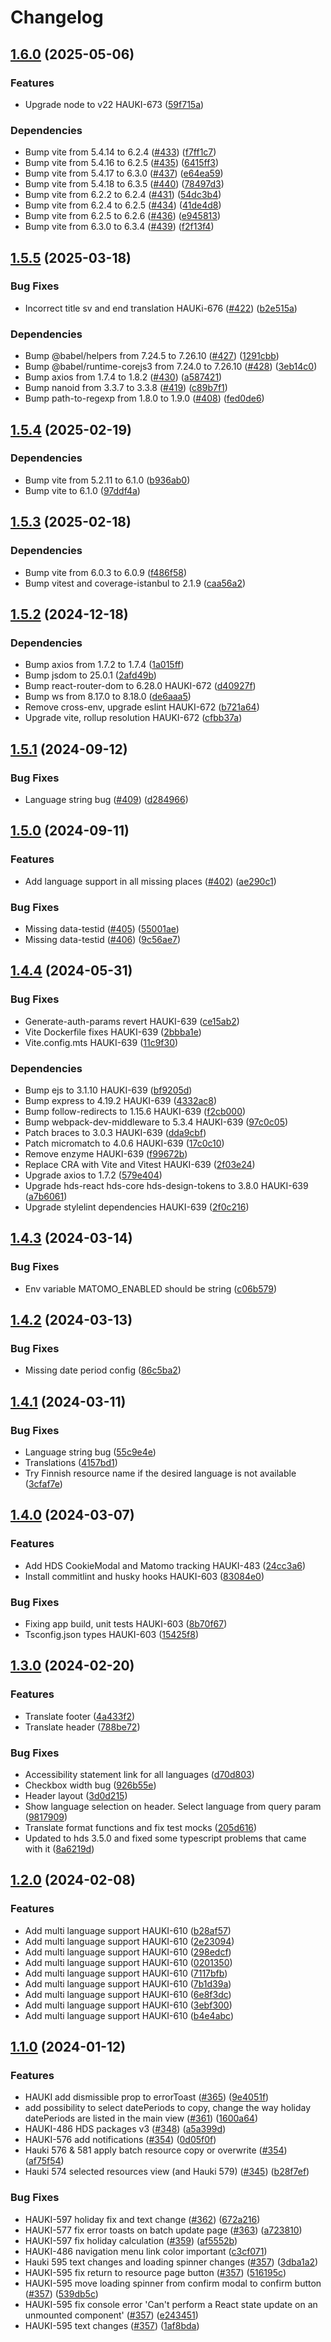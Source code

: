 # Changelog

## [1.6.0](https://github.com/City-of-Helsinki/hauki-admin-ui/compare/hauki-admin-ui-v1.5.5...hauki-admin-ui-v1.6.0) (2025-05-06)


### Features

* Upgrade node to v22 HAUKI-673 ([59f715a](https://github.com/City-of-Helsinki/hauki-admin-ui/commit/59f715a0282c8eb1ab3c7f4986b8e57b30dac026))


### Dependencies

* Bump vite from 5.4.14 to 6.2.4 ([#433](https://github.com/City-of-Helsinki/hauki-admin-ui/issues/433)) ([f7ff1c7](https://github.com/City-of-Helsinki/hauki-admin-ui/commit/f7ff1c77f59941805574ecd77c1ac486a1e42abe))
* Bump vite from 5.4.16 to 6.2.5 ([#435](https://github.com/City-of-Helsinki/hauki-admin-ui/issues/435)) ([6415ff3](https://github.com/City-of-Helsinki/hauki-admin-ui/commit/6415ff33f672604c57eba377f4a832c15b31334e))
* Bump vite from 5.4.17 to 6.3.0 ([#437](https://github.com/City-of-Helsinki/hauki-admin-ui/issues/437)) ([e64ea59](https://github.com/City-of-Helsinki/hauki-admin-ui/commit/e64ea59d2cb21c72436c2e9fa687a078e776300e))
* Bump vite from 5.4.18 to 6.3.5 ([#440](https://github.com/City-of-Helsinki/hauki-admin-ui/issues/440)) ([78497d3](https://github.com/City-of-Helsinki/hauki-admin-ui/commit/78497d3f3db99f7be6d6bc20e2718923b91a203a))
* Bump vite from 6.2.2 to 6.2.4 ([#431](https://github.com/City-of-Helsinki/hauki-admin-ui/issues/431)) ([54dc3b4](https://github.com/City-of-Helsinki/hauki-admin-ui/commit/54dc3b4ddfee63cfe45fea252f263a65e1a6be5f))
* Bump vite from 6.2.4 to 6.2.5 ([#434](https://github.com/City-of-Helsinki/hauki-admin-ui/issues/434)) ([41de4d8](https://github.com/City-of-Helsinki/hauki-admin-ui/commit/41de4d8380933841b20878e4107980bfdf1585d4))
* Bump vite from 6.2.5 to 6.2.6 ([#436](https://github.com/City-of-Helsinki/hauki-admin-ui/issues/436)) ([e945813](https://github.com/City-of-Helsinki/hauki-admin-ui/commit/e945813ce37bb840683806e198b3bb91a6c8eac0))
* Bump vite from 6.3.0 to 6.3.4 ([#439](https://github.com/City-of-Helsinki/hauki-admin-ui/issues/439)) ([f2f13f4](https://github.com/City-of-Helsinki/hauki-admin-ui/commit/f2f13f472da1c8d3dc9222294882c152555f347e))

## [1.5.5](https://github.com/City-of-Helsinki/hauki-admin-ui/compare/hauki-admin-ui-v1.5.4...hauki-admin-ui-v1.5.5) (2025-03-18)


### Bug Fixes

* Incorrect title sv and end translation HAUKi-676 ([#422](https://github.com/City-of-Helsinki/hauki-admin-ui/issues/422)) ([b2e515a](https://github.com/City-of-Helsinki/hauki-admin-ui/commit/b2e515a7aab96192c63eade9e37d7f0d665c1676))


### Dependencies

* Bump @babel/helpers from 7.24.5 to 7.26.10 ([#427](https://github.com/City-of-Helsinki/hauki-admin-ui/issues/427)) ([1291cbb](https://github.com/City-of-Helsinki/hauki-admin-ui/commit/1291cbbfa16b2031705079c40a2674597d4e8d22))
* Bump @babel/runtime-corejs3 from 7.24.0 to 7.26.10 ([#428](https://github.com/City-of-Helsinki/hauki-admin-ui/issues/428)) ([3eb14c0](https://github.com/City-of-Helsinki/hauki-admin-ui/commit/3eb14c08840b7bb2f9c12c649fe968dfdc44195b))
* Bump axios from 1.7.4 to 1.8.2 ([#430](https://github.com/City-of-Helsinki/hauki-admin-ui/issues/430)) ([a587421](https://github.com/City-of-Helsinki/hauki-admin-ui/commit/a5874217248d170357946e52a4e9a6d607b693a4))
* Bump nanoid from 3.3.7 to 3.3.8 ([#419](https://github.com/City-of-Helsinki/hauki-admin-ui/issues/419)) ([c89b7f1](https://github.com/City-of-Helsinki/hauki-admin-ui/commit/c89b7f1d2d805efce41f41e12257dad25c2efdb6))
* Bump path-to-regexp from 1.8.0 to 1.9.0 ([#408](https://github.com/City-of-Helsinki/hauki-admin-ui/issues/408)) ([fed0de6](https://github.com/City-of-Helsinki/hauki-admin-ui/commit/fed0de616755d073ea1666256429b3a482afbf4c))

## [1.5.4](https://github.com/City-of-Helsinki/hauki-admin-ui/compare/hauki-admin-ui-v1.5.3...hauki-admin-ui-v1.5.4) (2025-02-19)


### Dependencies

* Bump vite from 5.2.11 to 6.1.0 ([b936ab0](https://github.com/City-of-Helsinki/hauki-admin-ui/commit/b936ab04565e4b2649f84bfcde1d20379dabf9d2))
* Bump vite to 6.1.0 ([97ddf4a](https://github.com/City-of-Helsinki/hauki-admin-ui/commit/97ddf4a58717922389f850204bb666ec642c9758))

## [1.5.3](https://github.com/City-of-Helsinki/hauki-admin-ui/compare/hauki-admin-ui-v1.5.2...hauki-admin-ui-v1.5.3) (2025-02-18)


### Dependencies

* Bump vite from 6.0.3 to 6.0.9 ([f486f58](https://github.com/City-of-Helsinki/hauki-admin-ui/commit/f486f58ecf8aa05f7c097bf3129fec93ff9a8edd))
* Bump vitest and coverage-istanbul to 2.1.9 ([caa56a2](https://github.com/City-of-Helsinki/hauki-admin-ui/commit/caa56a24f8bff11b49f3649c2ef5ea9a250fe58e))

## [1.5.2](https://github.com/City-of-Helsinki/hauki-admin-ui/compare/hauki-admin-ui-v1.5.1...hauki-admin-ui-v1.5.2) (2024-12-18)


### Dependencies

* Bump axios from 1.7.2 to 1.7.4 ([1a015ff](https://github.com/City-of-Helsinki/hauki-admin-ui/commit/1a015ff26ba975bb4a680d93e79421135284bb5a))
* Bump jsdom to 25.0.1 ([2afd49b](https://github.com/City-of-Helsinki/hauki-admin-ui/commit/2afd49bea3b50cbfc5f927ea41ea85dd89416750))
* Bump react-router-dom to 6.28.0 HAUKI-672 ([d40927f](https://github.com/City-of-Helsinki/hauki-admin-ui/commit/d40927fe245826e04358fc1713acec2c87cf8a53))
* Bump ws from 8.17.0 to 8.18.0 ([de6aaa5](https://github.com/City-of-Helsinki/hauki-admin-ui/commit/de6aaa5c512f6a55e4bb23738eb6d7567caaa706))
* Remove cross-env, upgrade eslint HAUKI-672 ([b721a64](https://github.com/City-of-Helsinki/hauki-admin-ui/commit/b721a641df4c24e57f742be58058c49e0a56cfb0))
* Upgrade vite, rollup resolution HAUKI-672 ([cfbb37a](https://github.com/City-of-Helsinki/hauki-admin-ui/commit/cfbb37ac78b037e58425800cf69ff33dfcdd38d7))

## [1.5.1](https://github.com/City-of-Helsinki/hauki-admin-ui/compare/hauki-admin-ui-v1.5.0...hauki-admin-ui-v1.5.1) (2024-09-12)


### Bug Fixes

* Language string bug ([#409](https://github.com/City-of-Helsinki/hauki-admin-ui/issues/409)) ([d284966](https://github.com/City-of-Helsinki/hauki-admin-ui/commit/d2849661f19488c83b692ccf9c2a91cc72b6002e))

## [1.5.0](https://github.com/City-of-Helsinki/hauki-admin-ui/compare/hauki-admin-ui-v1.4.4...hauki-admin-ui-v1.5.0) (2024-09-11)


### Features

* Add language support in all missing places ([#402](https://github.com/City-of-Helsinki/hauki-admin-ui/issues/402)) ([ae290c1](https://github.com/City-of-Helsinki/hauki-admin-ui/commit/ae290c10ead4ebe59e3185297bf8368eff6949aa))


### Bug Fixes

* Missing data-testid ([#405](https://github.com/City-of-Helsinki/hauki-admin-ui/issues/405)) ([55001ae](https://github.com/City-of-Helsinki/hauki-admin-ui/commit/55001ae0738c2bba6b2fefb760e3ac1963092738))
* Missing data-testid ([#406](https://github.com/City-of-Helsinki/hauki-admin-ui/issues/406)) ([9c56ae7](https://github.com/City-of-Helsinki/hauki-admin-ui/commit/9c56ae7d9987b200383664989e6ace429ee6fe71))

## [1.4.4](https://github.com/City-of-Helsinki/hauki-admin-ui/compare/hauki-admin-ui-v1.4.3...hauki-admin-ui-v1.4.4) (2024-05-31)


### Bug Fixes

* Generate-auth-params revert HAUKI-639 ([ce15ab2](https://github.com/City-of-Helsinki/hauki-admin-ui/commit/ce15ab29f6ce40ed994cd81e2a4b190c384f0ba9))
* Vite Dockerfile fixes HAUKI-639 ([2bbba1e](https://github.com/City-of-Helsinki/hauki-admin-ui/commit/2bbba1e6b07f4ea95d8013eb4f1119a545741fc6))
* Vite.config.mts HAUKI-639 ([11c9f30](https://github.com/City-of-Helsinki/hauki-admin-ui/commit/11c9f30a0d150bcca577b672dd0c3fb28b1cbf62))


### Dependencies

* Bump ejs to 3.1.10 HAUKI-639 ([bf9205d](https://github.com/City-of-Helsinki/hauki-admin-ui/commit/bf9205d21bff1afa1471dbbe4796d29bcfead138))
* Bump express to 4.19.2 HAUKI-639 ([4332ac8](https://github.com/City-of-Helsinki/hauki-admin-ui/commit/4332ac838245408baf36a647ef6994ed4e9bcbf0))
* Bump follow-redirects to 1.15.6 HAUKI-639 ([f2cb000](https://github.com/City-of-Helsinki/hauki-admin-ui/commit/f2cb000e96cd5e9e4ee72bff15bb4d181123cee0))
* Bump webpack-dev-middleware to 5.3.4 HAUKI-639 ([97c0c05](https://github.com/City-of-Helsinki/hauki-admin-ui/commit/97c0c055303d9cc48780b34edb105691d3f9215d))
* Patch braces to 3.0.3 HAUKI-639 ([dda9cbf](https://github.com/City-of-Helsinki/hauki-admin-ui/commit/dda9cbf5854fcc30ccfaf94f371cfee3284348f3))
* Patch micromatch to 4.0.6 HAUKI-639 ([17c0c10](https://github.com/City-of-Helsinki/hauki-admin-ui/commit/17c0c103550ee6de172eeb97ddbf2c9c0135db54))
* Remove enzyme HAUKI-639 ([f99672b](https://github.com/City-of-Helsinki/hauki-admin-ui/commit/f99672b4a38e3e404be4d17d92bb4731fbc9c848))
* Replace CRA with Vite and Vitest HAUKI-639 ([2f03e24](https://github.com/City-of-Helsinki/hauki-admin-ui/commit/2f03e24625e56d94c73d8a0ce11c92d171e4a2b6))
* Upgrade axios to 1.7.2 ([579e404](https://github.com/City-of-Helsinki/hauki-admin-ui/commit/579e4048ce2c7a70c6ea865a9a948e16599b349b))
* Upgrade hds-react hds-core hds-design-tokens to 3.8.0 HAUKI-639 ([a7b6061](https://github.com/City-of-Helsinki/hauki-admin-ui/commit/a7b6061fed27a88711be7182559c18b32bea42ea))
* Upgrade stylelint dependencies HAUKI-639 ([2f0c216](https://github.com/City-of-Helsinki/hauki-admin-ui/commit/2f0c2162571f5a128433b39a5f2008d825c2a40b))

## [1.4.3](https://github.com/City-of-Helsinki/hauki-admin-ui/compare/hauki-admin-ui-v1.4.2...hauki-admin-ui-v1.4.3) (2024-03-14)


### Bug Fixes

* Env variable MATOMO_ENABLED should be string ([c06b579](https://github.com/City-of-Helsinki/hauki-admin-ui/commit/c06b5791919957e3da610fd966b82c971e1c710b))

## [1.4.2](https://github.com/City-of-Helsinki/hauki-admin-ui/compare/hauki-admin-ui-v1.4.1...hauki-admin-ui-v1.4.2) (2024-03-13)


### Bug Fixes

* Missing date period config ([86c5ba2](https://github.com/City-of-Helsinki/hauki-admin-ui/commit/86c5ba286e732b6d68df547a1df2881115210b9b))

## [1.4.1](https://github.com/City-of-Helsinki/hauki-admin-ui/compare/hauki-admin-ui-v1.4.0...hauki-admin-ui-v1.4.1) (2024-03-11)


### Bug Fixes

* Language string bug ([55c9e4e](https://github.com/City-of-Helsinki/hauki-admin-ui/commit/55c9e4ea48dfb16dc2c7efa4155b0f1cb9766b1a))
* Translations ([4157bd1](https://github.com/City-of-Helsinki/hauki-admin-ui/commit/4157bd13bb5780df6c5b81e05773d3d7059a154f))
* Try Finnish resource name if the desired language is not available ([3cfaf7e](https://github.com/City-of-Helsinki/hauki-admin-ui/commit/3cfaf7eb8510a816c24502d656cd5cb974add3ad))

## [1.4.0](https://github.com/City-of-Helsinki/hauki-admin-ui/compare/hauki-admin-ui-v1.3.0...hauki-admin-ui-v1.4.0) (2024-03-07)


### Features

* Add HDS CookieModal and Matomo tracking HAUKI-483 ([24cc3a6](https://github.com/City-of-Helsinki/hauki-admin-ui/commit/24cc3a65f09f668dbbeedcbd9866f7247e2fea2f))
* Install commitlint and husky hooks HAUKI-603 ([83084e0](https://github.com/City-of-Helsinki/hauki-admin-ui/commit/83084e09d18669e28e602bc45b5e25c0128dcc72))


### Bug Fixes

* Fixing app build, unit tests HAUKI-603 ([8b70f67](https://github.com/City-of-Helsinki/hauki-admin-ui/commit/8b70f6765f77830b17d5cb2db64e5d1e88609d9b))
* Tsconfig.json types HAUKI-603 ([15425f8](https://github.com/City-of-Helsinki/hauki-admin-ui/commit/15425f8cf764bc01c4759cea9c98b069a84769f9))

## [1.3.0](https://github.com/City-of-Helsinki/hauki-admin-ui/compare/hauki-admin-ui-v1.2.0...hauki-admin-ui-v1.3.0) (2024-02-20)


### Features

* Translate footer ([4a433f2](https://github.com/City-of-Helsinki/hauki-admin-ui/commit/4a433f2c0f3f634605ac67db69d47524d3592975))
* Translate header ([788be72](https://github.com/City-of-Helsinki/hauki-admin-ui/commit/788be72764b2de5c3f6928f53bb091cf14d5b3c9))


### Bug Fixes

* Accessibility statement link for all languages ([d70d803](https://github.com/City-of-Helsinki/hauki-admin-ui/commit/d70d8033dbfa357cda23dbe4b486bdb373374fd3))
* Checkbox width bug ([926b55e](https://github.com/City-of-Helsinki/hauki-admin-ui/commit/926b55ef3fe6ef3da227d71022f509cea12946b8))
* Header layout ([3d0d215](https://github.com/City-of-Helsinki/hauki-admin-ui/commit/3d0d21552bacc9600c546b6054a1c495e9b9a4f8))
* Show language selection on header. Select language from query param ([9817909](https://github.com/City-of-Helsinki/hauki-admin-ui/commit/981790928e134f17f55bde2fe46a39f56c3de0c3))
* Translate format functions and fix test mocks ([205d616](https://github.com/City-of-Helsinki/hauki-admin-ui/commit/205d616d9c07224eddeb12af5a3a354722f7600a))
* Updated to hds 3.5.0 and fixed some typescript problems that came with it ([8a6219d](https://github.com/City-of-Helsinki/hauki-admin-ui/commit/8a6219d5b2fdbbcd162c59d28b8cc20cdd97c909))

## [1.2.0](https://github.com/City-of-Helsinki/hauki-admin-ui/compare/hauki-admin-ui-v1.1.0...hauki-admin-ui-v1.2.0) (2024-02-08)


### Features

* Add multi language support HAUKI-610 ([b28af57](https://github.com/City-of-Helsinki/hauki-admin-ui/commit/b28af57a3e7069cfd69117b8f5353f8013279970))
* Add multi language support HAUKI-610 ([2e23094](https://github.com/City-of-Helsinki/hauki-admin-ui/commit/2e23094ad83ae567fc3b829acf53769fc6c1bed7))
* Add multi language support HAUKI-610 ([298edcf](https://github.com/City-of-Helsinki/hauki-admin-ui/commit/298edcfb9297c1563066ec717d0945fcdb81ccf2))
* Add multi language support HAUKI-610 ([0201350](https://github.com/City-of-Helsinki/hauki-admin-ui/commit/0201350c0634926edd865299f1a1d3cc1c627a35))
* Add multi language support HAUKI-610 ([7117bfb](https://github.com/City-of-Helsinki/hauki-admin-ui/commit/7117bfb0b979926447246c9f91e9b3eb5ffe25fd))
* Add multi language support HAUKI-610 ([7b1d39a](https://github.com/City-of-Helsinki/hauki-admin-ui/commit/7b1d39aaae880dc99447609a7cc82205ef4ce2dd))
* Add multi language support HAUKI-610 ([6e8f3dc](https://github.com/City-of-Helsinki/hauki-admin-ui/commit/6e8f3dc77f53223b4165f3aa8a6eb1f76dea1548))
* Add multi language support HAUKI-610 ([3ebf300](https://github.com/City-of-Helsinki/hauki-admin-ui/commit/3ebf3000cdbda615a8dbc37578daede01179de82))
* Add multi language support HAUKI-610 ([b4e4abc](https://github.com/City-of-Helsinki/hauki-admin-ui/commit/b4e4abcec7f9dbe3f5431bcea0c3b2e0abcb7080))

## [1.1.0](https://github.com/City-of-Helsinki/hauki-admin-ui/compare/hauki-admin-ui-v1.0.0...hauki-admin-ui-v1.1.0) (2024-01-12)

### Features

* HAUKI add dismissible prop to errorToast ([#365](https://github.com/City-of-Helsinki/hauki/issues/#365)) ([9e4051f](https://github.com/City-of-Helsinki/hauki-admin-ui/commit/9e4051f4a0d33cc8418f3b3e43be03888f641a18))
* add possibility to select datePeriods to copy, change the way holiday datePeriods are listed in the main view ([#361](https://github.com/City-of-Helsinki/hauki/issues/#361)) ([1600a64](https://github.com/City-of-Helsinki/hauki-admin-ui/commit/1600a640cd5a9dc283ded8f7e9d9bd09cbebe295))
* HAUKI-486 HDS packages v3 ([#348](https://github.com/City-of-Helsinki/hauki/issues/#348)) ([a5a399d](https://github.com/City-of-Helsinki/hauki-admin-ui/commit/a5a399d8b06527b238432e5afeaeaab506342fdc))
* HAUKI-576 add notifications ([#354](https://github.com/City-of-Helsinki/hauki/issues/#354)) ([0d05f0f](https://github.com/City-of-Helsinki/hauki-admin-ui/commit/0d05f0fcce6ac4e5105a86f3dccb2bf0fb1f6df9))
* Hauki 576 & 581 apply batch resource copy or overwrite ([#354](https://github.com/City-of-Helsinki/hauki/issues/#354)) ([af75f54](https://github.com/City-of-Helsinki/hauki-admin-ui/commit/af75f5471f77fac84ba9ae15ba8254a382673b41))
* Hauki 574 selected resources view (and Hauki 579) ([#345](https://github.com/City-of-Helsinki/hauki/issues/#345)) ([b28f7ef](https://github.com/City-of-Helsinki/hauki-admin-ui/commit/b28f7ef71b671e9c0672ff2b3b8186e6208df15d))

### Bug Fixes

* HAUKI-597 holiday fix and text change ([#362](https://github.com/City-of-Helsinki/hauki/issues/#362)) ([672a216](https://github.com/City-of-Helsinki/hauki-admin-ui/commit/672a21621e1c84b99666f5bfe1870f742ff4916d))
* HAUKI-577 fix error toasts on batch update page ([#363](https://github.com/City-of-Helsinki/hauki/issues/#363)) ([a723810](https://github.com/City-of-Helsinki/hauki-admin-ui/commit/a723810928e37ab5270382e8cdfb8ddfd3bac6f3))
* HAUKI-597 fix holiday calculation ([#359](https://github.com/City-of-Helsinki/hauki/issues/#359)) ([af5552b](https://github.com/City-of-Helsinki/hauki-admin-ui/commit/af5552b67898084437bbf3222c94819689f013a9))
* HAUKI-486 navigation menu link color important ([c3cf071](https://github.com/City-of-Helsinki/hauki-admin-ui/commit/c3cf071b79fe9f03adc9fd19b5d7d555f1483133))
* Hauki 595 text changes and loading spinner changes ([#357](https://github.com/City-of-Helsinki/hauki/issues/#357)) ([3dba1a2](https://github.com/City-of-Helsinki/hauki-admin-ui/commit/3dba1a28f59473121dc8d6a2cdb376951763d12c))
* HAUKI-595 fix return to resource page button ([#357](https://github.com/City-of-Helsinki/hauki/issues/#357)) ([516195c](https://github.com/City-of-Helsinki/hauki-admin-ui/commit/516195c9b7931a667d6cce44998f98bb065fc8ea))
* HAUKI-595 move loading spinner from confirm modal to confirm button ([#357](https://github.com/City-of-Helsinki/hauki/issues/#357)) ([539db5c](https://github.com/City-of-Helsinki/hauki-admin-ui/commit/539db5c77ed1db3d075b562d0038d6f7ae65604f))
* HAUKI-595 fix console error 'Can't perform a React state update on an unmounted component' ([#357](https://github.com/City-of-Helsinki/hauki/issues/#357)) ([e243451](https://github.com/City-of-Helsinki/hauki-admin-ui/commit/e243451d40ea75164529e45b85685e02c0c8114b))
* HAUKI-595 text changes ([#357](https://github.com/City-of-Helsinki/hauki/issues/#357)) ([1af8bda](https://github.com/City-of-Helsinki/hauki-admin-ui/commit/1af8bda9af622dabfa01a757fa67375769dafc7c))
